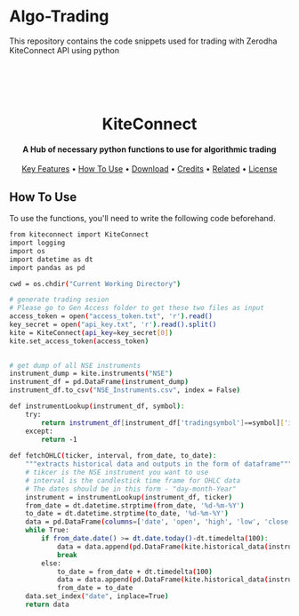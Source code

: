 # Algo-Trading
This repository contains the code snippets used for trading with Zerodha KiteConnect API using python


<h1 align="center">
  <br>
  <a href="https://api.nuget.org/v3-flatcontainer/tech.zerodha.kiteconnect/4.1.1/icon" alt="Markdownify" width="200"></a>
  <br>
  KiteConnect
  <br>
</h1>

<h4 align="center">A Hub of necessary python functions to use for algorithmic trading</h4>



<p align="center">
  <a href="#key-features">Key Features</a> •
  <a href="#how-to-use">How To Use</a> •
  <a href="#download">Download</a> •
  <a href="#credits">Credits</a> •
  <a href="#related">Related</a> •
  <a href="#license">License</a>
</p>


## How To Use

To use the functions, you'll need to write the following code beforehand.
```bash
from kiteconnect import KiteConnect
import logging
import os
import datetime as dt
import pandas as pd

cwd = os.chdir("Current Working Directory")

# generate trading sesion
# Please go to Gen Access folder to get these two files as input
access_token = open("access_token.txt", 'r').read()
key_secret = open("api_key.txt", 'r').read().split()
kite = KiteConnect(api_key=key_secret[0])
kite.set_access_token(access_token)
                 

# get dump of all NSE instruments
instrument_dump = kite.instruments("NSE")
instrument_df = pd.DataFrame(instrument_dump)
instrument_df.to_csv("NSE_Instruments.csv", index = False)

def instrumentLookup(instrument_df, symbol):
    try:
        return instrument_df[instrument_df['tradingsymbol']==symbol]['instrument_token'].values[0]
    except:
        return -1
    
def fetchOHLC(ticker, interval, from_date, to_date):
    """extracts historical data and outputs in the form of dataframe"""
    # tikcer is the NSE instrument you want to use
    # interval is the candlestick time frame for OHLC data
    # The dates should be in this form - "day-month-Year"
    instrument = instrumentLookup(instrument_df, ticker)
    from_date = dt.datetime.strptime(from_date, '%d-%m-%Y')
    to_date = dt.datetime.strptime(to_date, '%d-%m-%Y')
    data = pd.DataFrame(columns=['date', 'open', 'high', 'low', 'close', 'volume'])
    while True:
        if from_date.date() >= dt.date.today()-dt.timedelta(100):        
            data = data.append(pd.DataFrame(kite.historical_data(instrument, from_date, to_date, interval)))
            break
        else:
            to_date = from_date + dt.timedelta(100)
            data = data.append(pd.DataFrame(kite.historical_data(instrument, from_date, to_date, interval)))
            from_date = to_date
    data.set_index("date", inplace=True)
    return data
```
